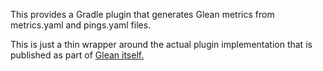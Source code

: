 This provides a Gradle plugin that generates Glean metrics from metrics.yaml and pings.yaml files.

This is just a thin wrapper around the actual plugin implementation that is published as part of [Glean itself.](https://github.com/mozilla/glean/)
